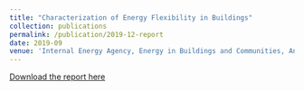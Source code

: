 ```yaml
---
title: "Characterization of Energy Flexibility in Buildings"
collection: publications
permalink: /publication/2019-12-report
date: 2019-09
venue: 'Internal Energy Agency, Energy in Buildings and Communities, Annex 67'
---
```

[Download the report here](https://iea-ebc.org/Data/publications/EBC_Annex_67_Characterization_of_Energy_Flexibility_in_Buildings_December_2019.pdf)
